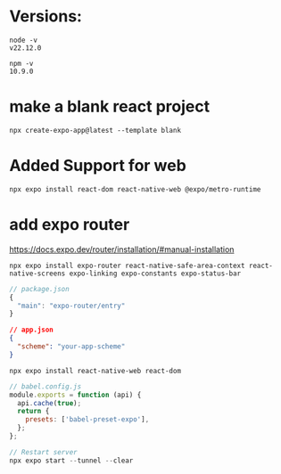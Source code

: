 # Versions: 
```
node -v 
v22.12.0
```
```
npm -v
10.9.0
```
# make a blank react project
```
npx create-expo-app@latest --template blank
```
# Added Support for web 
```
npx expo install react-dom react-native-web @expo/metro-runtime
```
# add expo router
https://docs.expo.dev/router/installation/#manual-installation
```
npx expo install expo-router react-native-safe-area-context react-native-screens expo-linking expo-constants expo-status-bar
```
```javascript
// package.json
{
  "main": "expo-router/entry"
}
```
```json
// app.json
{
  "scheme": "your-app-scheme"
}
```
```
npx expo install react-native-web react-dom
```
```javascript
// babel.config.js
module.exports = function (api) {
  api.cache(true);
  return {
    presets: ['babel-preset-expo'],
  };
};
```
```javascript
// Restart server
npx expo start --tunnel --clear
```
